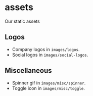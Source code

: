 # assets

Our static assets

## Logos

- Company logos in `images/logos`.
- Social logos in `images/social-logos`.

## Miscellaneous

- Spinner gif in `images/misc/spinner`.
- Toggle icon in `images/misc/toggle`.
